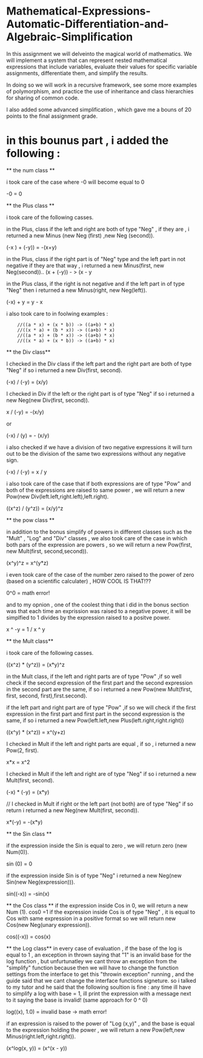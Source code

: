 # Mathematical-Expressions-Automatic-Differentiation-and-Algebraic-Simplification

In this assignment we will delveinto the magical world of mathematics. We will implement a system that can represent nested mathematical expressions that include variables,
evaluate their values for specific variable assignments, differentiate them, and simplify the results.

In doing so we will work in a recursive framework, see some more examples of polymorphism, and practice the use of inheritance and class hierarchies for sharing of common code.

I also added some advanced simplification , which gave me a bouns of 20 points to the final assignment grade.

# in this bounus part , i added the following : 

** the num class **

i took care of the case where -0 will become equal to 0

-0 = 0



** the Plus class **

i took care of the following casses.

in the Plus,  class if the left and right are both of type "Neg"  , if they are , i returned a  new Minus (new Neg (first) ,new Neg (second)).

(-x ) + (-y)) = -(x+y)

in the Plus, class if the right part is of "Neg" type  and the left part in not negative if they are that way , i returned a  new Minus(first, new Neg(second))..
(x + (-y)) - > (x - y

in the Plus class,  if the right is not negative and if the left part in of type "Neg" then i returned a new Minus(right, new Neg(left)).

(-x) + y = y - x

i also took care to in foolwing examples :

        //((a * x) + (x * b)) -> ((a+b) * x)
        //((x * a) + (b * x)) -> ((a+b) * x)
        //((a * x) + (b * x)) -> ((a+b) * x)
        //((x * a) + (x * b)) -> ((a+b) * x)

** the Div class**

I checked in the Div class if the left part and the right part are both of type "Neg" if so i returned a new Div(first, second).

(-x) / (-y) = (x/y)

I checked in Div if the left or the right part is of type "Neg" if so i returned a new Neg(new Div(first, second)).

x / (-y) = -(x/y)

or

(-x) / (y) = - (x/y)

i also checked if we have a division of two negative expressions it will turn out to be the division of the same two expressions without any negative sign.

(-x) / (-y) = x / y

i also took care of the case that if both expressions are of type "Pow" and both of the expressions are raised to same power , we will return a new Pow(new Div(left.left,right.left),left.right).

((x^z) / (y^z)) = (x/y)^z

** the pow class **

in addition to the bonus simplify of powers in different classes such as the "Mult" , "Log" and "Div" classes  , we also took care of the case in which both pars of the expression are powers , so we will return a new Pow(first, new Mult(first, second,second)).

 (x^y)^z = x^(y*z)

i even took care of the case of the number zero raised to the power of zero (based on a scientific calculater) , HOW COOL IS THAT!??

0^0 = math error!

and to my opnion , one of the coolest thing that i did in the bonus section was that each time an exprission was raised to a negative power, it will be simplfied to 1 divides by the expression raised to a positve power.

x ^ -y = 1 / x ^ y

** the Mult class**

i took care of the following casses.

((x^z) * (y^z)) = (x*y)^z

in the Mult class, if the left and right parts are of type "Pow" ,if so well check if the second expression of the first part and the second expression in the second part are the same, if so i returned a new Pow(new Mult(first, first, second, first),first.second).


 if the left part and right part are of type "Pow" ,if so we will check if the first expression in the first part and first part in the second expression is the same, if so i returned a new Pow(left.left,new Plus(left.right,right.right))

((x^y) * (x^z)) = x^(y+z)

I checked in Mult if the left and right parts are equal , if so , i returned a  new Pow(2, first).

x*x = x^2

I checked in Mult if the left  and right are of type "Neg" if so i returned a new Mult(first, second).

(-x) * (-y) = (x*y)

// I checked in Mult if right or the left part (not both) are of type  "Neg" if so return i returned a  new Neg(new Mult(first, second)).

x*(-y) = -(x*y)


** the Sin class **

if the expression inside the Sin is equal to zero , we will return zero (new Num(0)).

sin (0)  = 0

if the expression inside Sin is of type "Neg"  i returned a new Neg(new Sin(new Neg(expression))).


sin((-x)) = -sin(x)


** the Cos class **
if the expression inside Cos in 0, we will return a new Num (1).
cos0 =1
if the expression inside Cos is of type "Neg" , it is equal to Cos with same expression in a positive format so we will return new Cos(new Neg(unary expression)).
 
cos((-x)) = cos(x)

** the Log class**
in every case of evaluation , if the base of the log is equal to 1 , an exception in thrown saying that "1" is an invalid base for the log function , but unfurtunatley we cant throw an exception from the "simplify" function because then we will have to change the function settings from the interface to get this "throwin exception" running , and the guide said that we cant change the interface functions signeture. so i talked to my tutor and he said that the following soultion is fine : any time ill have to simplify a log with base = 1, ill print the expression with a message next to it saying the base is invalid! (same approach for 0 ^ 0)

log((x), 1.0)  = invalid base -> math error! 

if an expression is raised to the power of "Log (x,y)" , and the base is equal to the expression holding the power , we will return a new Pow(left,new Minus(right.left,right.right)).

(x^log(x, y)) = (x^(x - y))
